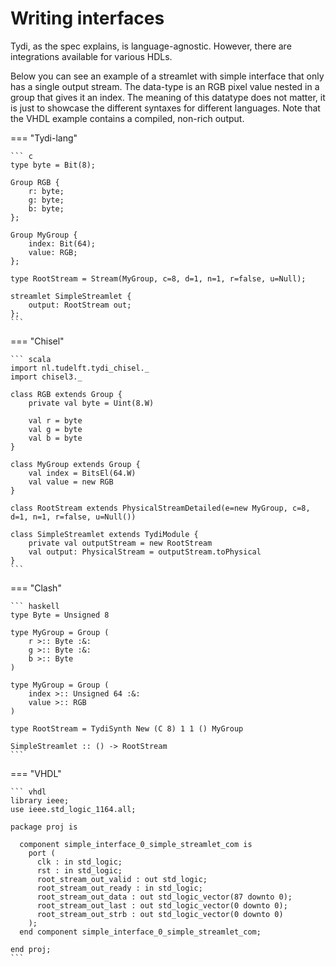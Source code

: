 # Writing interfaces

Tydi, as the spec explains, is language-agnostic. However, there are integrations available for various HDLs.

Below you can see an example of a streamlet with simple interface that only has a single output stream. The data-type is an RGB pixel value nested in a group that gives it an index. The meaning of this datatype does not matter, it is just to showcase the different syntaxes for different languages. Note that the VHDL example contains a compiled, non-rich output.

=== "Tydi-lang"

    ``` c
    type byte = Bit(8);

    Group RGB {
        r: byte;
        g: byte;
        b: byte;
    };

    Group MyGroup {
        index: Bit(64);
        value: RGB;
    };

    type RootStream = Stream(MyGroup, c=8, d=1, n=1, r=false, u=Null);

    streamlet SimpleStreamlet {
        output: RootStream out;
    };
    ```

=== "Chisel"

    ``` scala
    import nl.tudelft.tydi_chisel._
    import chisel3._

    class RGB extends Group {
        private val byte = Uint(8.W)

        val r = byte
        val g = byte
        val b = byte
    }

    class MyGroup extends Group {
        val index = BitsEl(64.W)
        val value = new RGB
    }

    class RootStream extends PhysicalStreamDetailed(e=new MyGroup, c=8, d=1, n=1, r=false, u=Null())

    class SimpleStreamlet extends TydiModule {
        private val outputStream = new RootStream
        val output: PhysicalStream = outputStream.toPhysical
    }
    ```

=== "Clash"

    ``` haskell
    type Byte = Unsigned 8

    type MyGroup = Group (
        r >:: Byte :&:
        g >:: Byte :&:
        b >:: Byte
    )

    type MyGroup = Group (
        index >:: Unsigned 64 :&:
        value >:: RGB
    )

    type RootStream = TydiSynth New (C 8) 1 1 () MyGroup

    SimpleStreamlet :: () -> RootStream
    ```

=== "VHDL"

    ``` vhdl
    library ieee;
    use ieee.std_logic_1164.all;

    package proj is

      component simple_interface_0_simple_streamlet_com is
        port (
          clk : in std_logic;
          rst : in std_logic;
          root_stream_out_valid : out std_logic;
          root_stream_out_ready : in std_logic;
          root_stream_out_data : out std_logic_vector(87 downto 0);
          root_stream_out_last : out std_logic_vector(0 downto 0);
          root_stream_out_strb : out std_logic_vector(0 downto 0)
        );
      end component simple_interface_0_simple_streamlet_com;

    end proj;
    ```